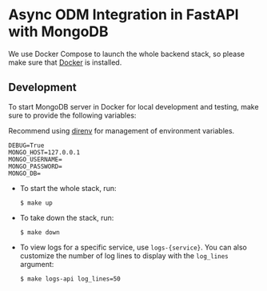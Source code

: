 # Async ODM Integration in FastAPI with MongoDB

We use Docker Compose to launch the whole backend stack, so please make sure that [Docker](https://www.docker.com/) is installed.

## Development

To start MongoDB server in Docker for local development and testing, make sure to provide the following variables:

Recommend using [direnv](https://github.com/direnv/direnv) for management of environment variables.

  ```
  DEBUG=True
  MONGO_HOST=127.0.0.1
  MONGO_USERNAME=
  MONGO_PASSWORD=
  MONGO_DB=
  ```

- To start the whole stack, run:

  ```
  $ make up
  ```

- To take down the stack, run:

  ```
  $ make down
  ```

- To view logs for a specific service, use `logs-{service}`. You can also customize the number of log lines to display with the `log_lines` argument:

  ```
  $ make logs-api log_lines=50
  ```
